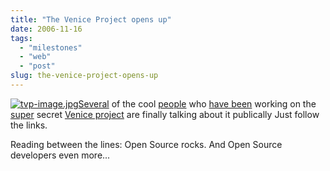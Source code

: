 ```yaml
---
title: "The Venice Project opens up"
date: 2006-11-16
tags: 
  - "milestones"
  - "web"
  - "post"
slug: the-venice-project-opens-up
---
```


[![tvp-image.jpg](http://codeconsult.ch/bertrand/images/tvp-image.jpg)](http://www.theveniceproject.com/)[Several](http://bluxte.net/blog/2006-11/15-28-34.html) of the cool [people](http://vafer.org/blog/20061115230338) who [have been](http://agylen.com/2006/11/15/what-is-the-venice-project/) working on the [super](http://www.bearaway.org/wp/?p=522) secret [Venice project](http://www.theveniceproject.com/) are finally talking about it publically Just follow the links.

Reading between the lines: Open Source rocks. And Open Source developers even more...
